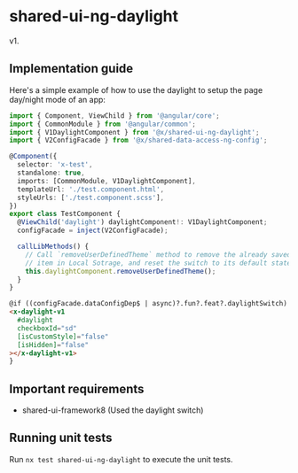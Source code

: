 # shared-ui-ng-daylight

v1.

## Implementation guide

Here's a simple example of how to use the daylight to setup the page day/night mode of an app:

```ts
import { Component, ViewChild } from '@angular/core';
import { CommonModule } from '@angular/common';
import { V1DaylightComponent } from '@x/shared-ui-ng-daylight';
import { V2ConfigFacade } from '@x/shared-data-access-ng-config';

@Component({
  selector: 'x-test',
  standalone: true,
  imports: [CommonModule, V1DaylightComponent],
  templateUrl: './test.component.html',
  styleUrls: ['./test.component.scss'],
})
export class TestComponent {
  @ViewChild('daylight') daylightComponent!: V1DaylightComponent;
  configFacade = inject(V2ConfigFacade);

  callLibMethods() {
    // Call `removeUserDefinedTheme` method to remove the already saved daylight
    // item in Local Sotrage, and reset the switch to its default state.
    this.daylightComponent.removeUserDefinedTheme();
  }
}
```

```html
@if ((configFacade.dataConfigDep$ | async)?.fun?.feat?.daylightSwitch) {
<x-daylight-v1
  #daylight
  checkboxId="sd"
  [isCustomStyle]="false"
  [isHidden]="false"
></x-daylight-v1>
}
```

## Important requirements

- shared-ui-framework8 (Used the daylight switch)

## Running unit tests

Run `nx test shared-ui-ng-daylight` to execute the unit tests.
